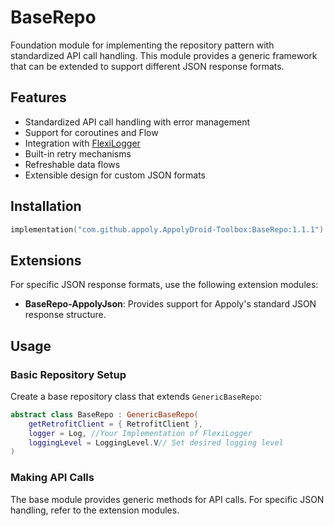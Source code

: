 # BaseRepo

Foundation module for implementing the repository pattern with standardized API call handling. This module provides a generic framework that can be extended to support different JSON response formats.

## Features

- Standardized API call handling with error management
- Support for coroutines and Flow
- Integration with [FlexiLogger](https://github.com/projectdelta6/FlexiLogger)
- Built-in retry mechanisms
- Refreshable data flows
- Extensible design for custom JSON formats

## Installation

```gradle.kts
implementation("com.github.appoly.AppolyDroid-Toolbox:BaseRepo:1.1.1")
```

## Extensions

For specific JSON response formats, use the following extension modules:

- **BaseRepo-AppolyJson**: Provides support for Appoly's standard JSON response structure.

## Usage

### Basic Repository Setup

Create a base repository class that extends `GenericBaseRepo`:

```kotlin
abstract class BaseRepo : GenericBaseRepo(
    getRetrofitClient = { RetrofitClient },
    logger = Log, //Your Implementation of FlexiLogger
    loggingLevel = LoggingLevel.V// Set desired logging level
)
```

### Making API Calls

The base module provides generic methods for API calls. For specific JSON handling, refer to the extension modules.

